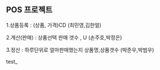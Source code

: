 ## POS 프로젝트

1.상품등록
: (상품, 가격)CD  (최민영,김한얼)

2.계산(판매)
: 상품선택 판매 갯수 , U (손주호,박정은)

3.정산
: 하루단위로 얼마판매했는지 상품명,상품갯수 (박준우,박범우)

test_
